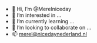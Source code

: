 - 👋 Hi, I’m @Merelniceday
- 👀 I’m interested in ...
- 🌱 I’m currently learning ...
- 💞️ I’m looking to collaborate on ...
- 📫 merel@nicedaynederland.nl

<!---
Merelniceday/Merelniceday is a ✨ special ✨ repository because its `README.md` (this file) appears on your GitHub profile.
You can click the Preview link to take a look at your changes.
--->
